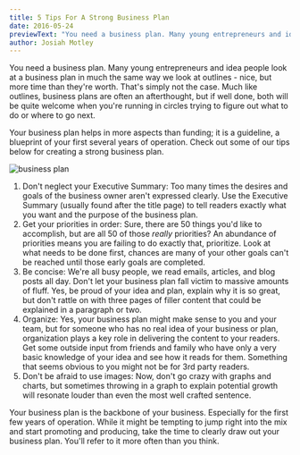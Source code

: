 ```yaml
---
title: 5 Tips For A Strong Business Plan
date: 2016-05-24
previewText: "You need a business plan. Many young entrepreneurs and idea people look at a business plan in much the same way we look at outlines - nice, but more time than they're worth. That's simply not the case. Much like outlines, business plans are often an afterthought, but if well done, both will be quite welcome when you're running in circles trying to figure out what to do or where to go next."
author: Josiah Motley
---
```

You need a business plan. Many young entrepreneurs and idea people look at a business plan in much the same way we look at outlines - nice, but more time than they're worth. That's simply not the case. Much like outlines, business plans are often an afterthought, but if well done, both will be quite welcome when you're running in circles trying to figure out what to do or where to go next.

Your business plan helps in more aspects than funding; it is a guideline, a blueprint of your first several years of operation. Check out some of our tips below for creating a strong business plan.

![business plan](business-plan.webp)

1. Don't neglect your Executive Summary: Too many times the desires and goals of the business owner aren't expressed clearly. Use the Executive Summary (usually found after the title page) to tell readers exactly what you want and the purpose of the business plan.
2. Get your priorities in order: Sure, there are 50 things you'd like to accomplish, but are all 50 of those _really_ priorities? An abundance of priorities means you are failing to do exactly that, prioritize. Look at what needs to be done first, chances are many of your other goals can't be reached until those early goals are completed.
3. Be concise: We're all busy people, we read emails, articles, and blog posts all day. Don't let your business plan fall victim to massive amounts of fluff. Yes, be proud of your idea and plan, explain why it is so great, but don't rattle on with three pages of filler content that could be explained in a paragraph or two.
4. Organize: Yes, your business plan might make sense to you and your team, but for someone who has no real idea of your business or plan, organization plays a key role in delivering the content to your readers. Get some outside input from friends and family who have only a very basic knowledge of your idea and see how it reads for them. Something that seems obvious to you might not be for 3rd party readers.
5. Don't be afraid to use images: Now, don't go crazy with graphs and charts, but sometimes throwing in a graph to explain potential growth will resonate louder than even the most well crafted sentence.

Your business plan is the backbone of your business. Especially for the first few years of operation. While it might be tempting to jump right into the mix and start promoting and producing, take the time to clearly draw out your business plan. You'll refer to it more often than you think.